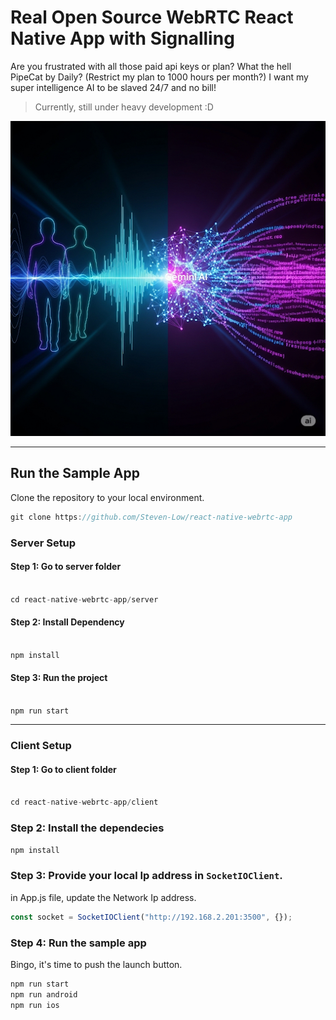 # Real Open Source WebRTC React Native App with Signalling
Are you frustrated with all those paid api keys or plan? What the hell PipeCat by Daily? (Restrict my plan to 1000 hours per month?) I want my super intelligence AI to be slaved 24/7 and no bill!
> Currently, still under heavy development :D

<img src="./public/react-native-webrtc-app.jpeg" />

---

## Run the Sample App

Clone the repository to your local environment.

```js
git clone https://github.com/Steven-Low/react-native-webrtc-app
```

### Server Setup

#### Step 1: Go to server folder

```js

cd react-native-webrtc-app/server

```

#### Step 2: Install Dependency

```js

npm install
```

#### Step 3: Run the project

```js

npm run start
```

---

### Client Setup

#### Step 1: Go to client folder

```js

cd react-native-webrtc-app/client
```

### Step 2: Install the dependecies

```js
npm install
```

### Step 3: Provide your local Ip address in `SocketIOClient`.

in App.js file, update the Network Ip address.

```js
const socket = SocketIOClient("http://192.168.2.201:3500", {});
```

### Step 4: Run the sample app

Bingo, it's time to push the launch button.

```js
npm run start
npm run android
npm run ios
```
